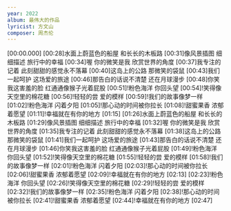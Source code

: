 ```yaml
---
year: 2022
album: 最伟大的作品
lyricist: 方文山
composer: 周杰伦
---
```

[00:00.000]
[00:28]水面上蔚蓝色的船屋 和长长的木板路
[00:31]像风景插图 细细描述 旅行中的幸福
[00:34]喔 你的微笑是我 欣赏世界的角度
[00:37]我专注的记着 此刻甜甜的感觉永不落幕
[00:40]这岛上的公路 那微笑的袋鼠
[00:43]我们一起呵护 这场爱的旅途
[00:46]那告白的话说不清楚 还在月球漫步
[00:48]你笑我这害羞的脸 红通通像猴子光着屁股
[00:51]!粉色海洋 你回头望
[00:54]!笑得像天空里的棉花糖
[00:56]!轻轻的尝 爱的模样
[00:59]!我们的故事像梦一样
[01:02]!粉色海洋 闪着夕阳
[01:05]!那心动的时间被你拉长
[01:08]!甜蜜果香 浓郁着愿望
[01:11]!幸福就在有你的地方
[01:15]
[01:26]水面上蔚蓝色的船屋 和长长的木板路
[01:29]像风景插图 细细描述 旅行中的幸福
[01:32]喔 你的微笑是我 欣赏世界的角度
[01:35]我专注的记着 此刻甜甜的感觉永不落幕
[01:38]这岛上的公路 那微笑的袋鼠
[01:41]我们一起呵护 这场爱的旅途
[01:43]那告白的话说不清楚 还在月球漫步
[01:46]你笑我这害羞的脸 红通通像猴子光着屁股
[01:49]!粉色海洋 你回头望
[01:52]!笑得像天空里的棉花糖
[01:55]!轻轻的尝 爱的模样
[01:58]!我们的故事像梦一样
[02:01]!粉色海洋 闪着夕阳
[02:03]!那心动的时间被你拉长
[02:06]!甜蜜果香 浓郁着愿望
[02:09]!幸福就在有你的地方
[02:13]
[02:23]!粉色海洋 你回头望
[02:26]!笑得像天空里的棉花糖
[02:29]!轻轻的尝 爱的模样
[02:32]!我们的故事像梦一样
[02:35]!粉色海洋 闪着夕阳
[02:38]!那心动的时间被你拉长
[02:41]!甜蜜果香 浓郁着愿望
[02:44]!幸福就在有你的地方
[02:47]
